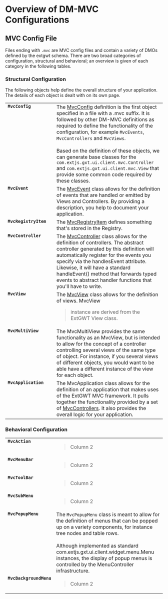 # Overview of DM-MVC Configurations #

## MVC Config File ##

Files ending with `.mvc` are MVC config files and contain a variety of DMOs defined by the extgwt schema. There are two broad categories of configuration, structural and behavioral; an overview is given of each category in the following tables.

### Structural Configuration ###

The following objects help define the overall structure of your application. The details of each object is dealt with on its own page.

<table width='820'>

<tr>
<td width='140' valign='top'>
<b><code>MvcConfig</code></b>
</td>
<td>
The <a href='MVCConfig.md'>MvcConfig</a> definition is the first object specified in a file with a .mvc suffix. It is followed by other DM-MVC definitions as required to define the functionality of the configuration, for example  <code>MvcEvents</code>, <code>MvcControllers</code> and <code>MvcViews</code>.<br>
<br>
Based on the definition of these objects, we can generate base classes for the <code>com.extjs.gxt.ui.client.mvc.Controller</code> and <code>com.extjs.gxt.ui.client.mvc.View</code> that provide some common code required by these classes.<br>
</td>
</tr>

<tr>
<td width='120' valign='top'>
<b><code>MvcEvent</code></b>
</td>
<td>
The <a href='MVCEvent.md'>MvcEvent</a> class allows for the definition of events that are  handled or emitted by Views and Controllers. By providing a description, you help to document your application.<br>
</td>
</tr>

<tr>
<td width='120' valign='top'>
<b><code>MvcRegistryItem</code></b>
</td>
<td>
The <a href='MVCRegistryItem.md'>MvcRegistryItem</a> defines something that's stored in the Registry.<br>
</td>
</tr>

<tr>
<td width='120' valign='top'>
<b><code>MvcController</code></b>
</td>
<td>
The <a href='MVCController.md'>MvcController</a> class allows for the definition of controllers. The abstract controller generated by this definition will automatically register for the events you specify via the handlesEvent attribute. Likewise, it will have a standard handleEvent() method that forwards typed events to abstract handler functions that you'll have to write.<br>
</td>
</tr>

<tr>
<td width='120' valign='top'>
<b><code>MvcView</code></b>
</td>
<td>
The <a href='MVCView.md'>MvcView</a> class allows for the definition of views. MvcView<br>
<blockquote>instance are derived from the ExtGWT View class.<br>
</td>
</tr></blockquote>

<tr>
<td width='120' valign='top'>
<b><code>MvcMultiView</code></b>
</td>
<td>
The MvcMultiView provides the same functionality as an MvcView, but is intended to allow for the concept of a controller controlling several views of the same type of object. For instance, if you several views of different objects, you would want to be able have a different instance of the view for each object.<br>
</td>
</tr>


<tr>
<td width='120' valign='top'>
<b><code>MvcApplication</code></b>
</td>
<td>
The MvcApplication class allows for the definition of an application that makes uses of the ExtGWT MVC framework. It pulls together the functionality provided by a set of <a href='MVCController.md'>MvcControllers</a>. It also provides the overall logic for your application.<br>
</td>
</tr>

</table>

### Behavioral Configuration ###

<table width='820'>

<tr>
<td width='120' valign='top'>
<b><code>MvcAction</code></b>
</td>
<td>
<blockquote>Column 2<br>
</td>
</tr></blockquote>

<tr>
<td width='120' valign='top'>
<b><code>MvcMenuBar</code></b>
</td>
<td>
<blockquote>Column 2<br>
</td>
</tr></blockquote>

<tr>
<td width='120' valign='top'>
<b><code>MvcToolBar</code></b>
</td>
<td>
<blockquote>Column 2<br>
</td>
</tr></blockquote>

<tr>
<td width='120' valign='top'>
<b><code>MvcSubMenu</code></b>
</td>
<td>
<blockquote>Column 2<br>
</td>
</tr></blockquote>

<tr>
<td width='120' valign='top'>
<b><code>MvcPopupMenu</code></b>
</td>
<td>
The <code>MvcPopupMenu</code> class is meant to allow for the definition of menus that can be popped up on a variety components, for instance tree nodes and table rows.<br>
<br>
Although implemented as standard com.extjs.gxt.ui.client.widget.menu.Menu instances, the display of popup menus is controlled by the MenuController infrastructure.<br>
</td>
</tr>

<tr>
<td width='120' valign='top'>
<b><code>MvcBackgroundMenu</code></b>
</td>
<td>
<blockquote>Column 2<br>
</td>
</tr>
</table>
